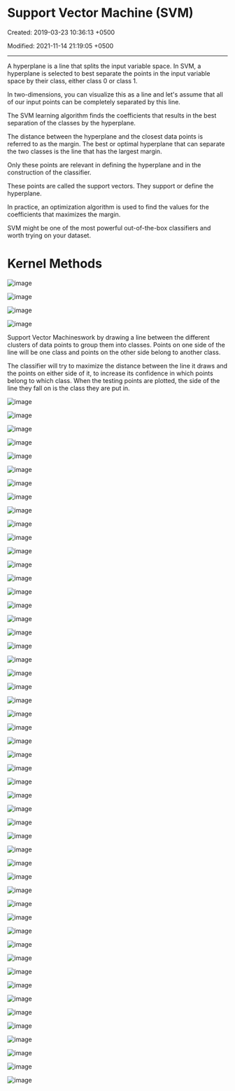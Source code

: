 # Support Vector Machine (SVM)

Created: 2019-03-23 10:36:13 +0500

Modified: 2021-11-14 21:19:05 +0500

---

A hyperplane is a line that splits the input variable space. In SVM, a hyperplane is selected to best separate the points in the input variable space by their class, either class 0 or class 1.

In two-dimensions, you can visualize this as a line and let's assume that all of our input points can be completely separated by this line.

The SVM learning algorithm finds the coefficients that results in the best separation of the classes by the hyperplane.

The distance between the hyperplane and the closest data points is referred to as the margin. The best or optimal hyperplane that can separate the two classes is the line that has the largest margin.

Only these points are relevant in defining the hyperplane and in the construction of the classifier.

These points are called the support vectors. They support or define the hyperplane.

In practice, an optimization algorithm is used to find the values for the coefficients that maximizes the margin.

SVM might be one of the most powerful out-of-the-box classifiers and worth trying on your dataset.

# Kernel Methods

![image](media/Support-Vector-Machine-(SVM)-image1.png)

![image](media/Support-Vector-Machine-(SVM)-image2.png)

![image](media/Support-Vector-Machine-(SVM)-image3.png)

![image](media/Support-Vector-Machine-(SVM)-image4.png)

Support Vector Machineswork by drawing a line between the different clusters of data points to group them into classes. Points on one side of the line will be one class and points on the other side belong to another class.

The classifier will try to maximize the distance between the line it draws and the points on either side of it, to increase its confidence in which points belong to which class. When the testing points are plotted, the side of the line they fall on is the class they are put in.

![image](media/Support-Vector-Machine-(SVM)-image5.jpg)

![image](media/Support-Vector-Machine-(SVM)-image6.png)

![image](media/Support-Vector-Machine-(SVM)-image7.png)

![image](media/Support-Vector-Machine-(SVM)-image8.png)

![image](media/Support-Vector-Machine-(SVM)-image9.png)

![image](media/Support-Vector-Machine-(SVM)-image10.png)

![image](media/Support-Vector-Machine-(SVM)-image11.png)

![image](media/Support-Vector-Machine-(SVM)-image12.png)

![image](media/Support-Vector-Machine-(SVM)-image13.png)

![image](media/Support-Vector-Machine-(SVM)-image14.png)

![image](media/Support-Vector-Machine-(SVM)-image15.png)

![image](media/Support-Vector-Machine-(SVM)-image16.png)

![image](media/Support-Vector-Machine-(SVM)-image17.png)

![image](media/Support-Vector-Machine-(SVM)-image18.png)

![image](media/Support-Vector-Machine-(SVM)-image19.png)

![image](media/Support-Vector-Machine-(SVM)-image20.png)

![image](media/Support-Vector-Machine-(SVM)-image21.png)

![image](media/Support-Vector-Machine-(SVM)-image22.png)

![image](media/Support-Vector-Machine-(SVM)-image23.png)

![image](media/Support-Vector-Machine-(SVM)-image24.png)

![image](media/Support-Vector-Machine-(SVM)-image25.png)

![image](media/Support-Vector-Machine-(SVM)-image26.png)

![image](media/Support-Vector-Machine-(SVM)-image27.png)

![image](media/Support-Vector-Machine-(SVM)-image28.png)

![image](media/Support-Vector-Machine-(SVM)-image29.png)

![image](media/Support-Vector-Machine-(SVM)-image30.png)

![image](media/Support-Vector-Machine-(SVM)-image31.png)

![image](media/Support-Vector-Machine-(SVM)-image32.png)

![image](media/Support-Vector-Machine-(SVM)-image33.png)

![image](media/Support-Vector-Machine-(SVM)-image34.png)

![image](media/Support-Vector-Machine-(SVM)-image35.png)

![image](media/Support-Vector-Machine-(SVM)-image36.png)

![image](media/Support-Vector-Machine-(SVM)-image37.png)

![image](media/Support-Vector-Machine-(SVM)-image38.png)

![image](media/Support-Vector-Machine-(SVM)-image39.png)

![image](media/Support-Vector-Machine-(SVM)-image40.png)

![image](media/Support-Vector-Machine-(SVM)-image41.png)

![image](media/Support-Vector-Machine-(SVM)-image42.png)

![image](media/Support-Vector-Machine-(SVM)-image43.png)

![image](media/Support-Vector-Machine-(SVM)-image44.png)

![image](media/Support-Vector-Machine-(SVM)-image45.png)

![image](media/Support-Vector-Machine-(SVM)-image46.png)

![image](media/Support-Vector-Machine-(SVM)-image47.png)

![image](media/Support-Vector-Machine-(SVM)-image48.png)

![image](media/Support-Vector-Machine-(SVM)-image49.png)

![image](media/Support-Vector-Machine-(SVM)-image50.png)

![image](media/Support-Vector-Machine-(SVM)-image51.png)

![image](media/Support-Vector-Machine-(SVM)-image52.png)

![image](media/Support-Vector-Machine-(SVM)-image53.png)

![image](media/Support-Vector-Machine-(SVM)-image54.png)

![image](media/Support-Vector-Machine-(SVM)-image55.png)
